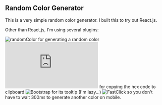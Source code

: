 ## Random Color Generator

This is a very simple random color generator. I built this to try out React.js.

Other than React.js, I'm using several plugins:

![randomColor](https://github.com/davidmerfield/randomColor) for generating a random color
![clipboard.js](https://zenorocha.github.io/clipboard.js) for copying the hex code to clipboard
![Bootstrap](http://getbootstrap.com) for its tooltip (I'm lazy...)
![FastClick](https://github.com/ftlabs/fastclick) so you don't have to wait 300ms to generate another color on mobile.